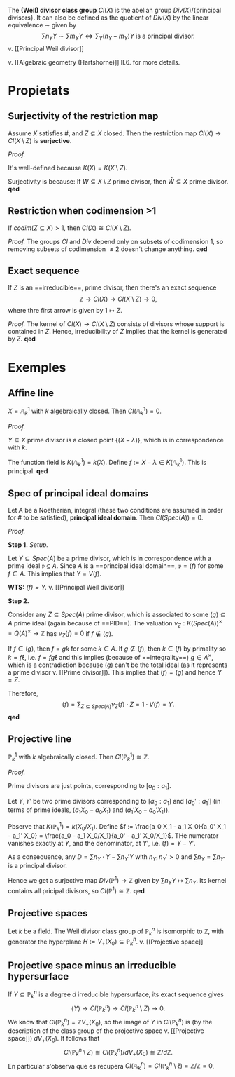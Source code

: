 The **(Weil) divisor class group** $Cl(X)$ is the abelian group $Div(X)/\{\textrm{principal\ divisors}\}$. It can also be defined as the quotient of $Div(X)$ by the linear equivalence $\sim$ given by $$\sum n_Y Y \sim \sum m_Y Y \iff \sum_Y (n_Y-m_Y)Y \mbox{ is a principal divisor.}$$
v. [[Principal Weil divisor]]

v. [[Algebraic geometry (Hartshorne)]] II.6. for more details.

# Propietats

## Surjectivity of the restriction map

Assume $X$ satisfies #, and $Z \subsetneq X$ closed. Then the restriction map $Cl(X) \to Cl(X \setminus Z)$ is **surjective**.

*Proof.*

It's well-defined because $K(X) = K(X \setminus Z)$.

Surjectivity is because: If $W \subseteq X \setminus Z$ prime divisor, then $\bar W \subseteq X$ prime divisor. **qed**

## Restriction when codimension >1

If $codim(Z \subseteq X) > 1$, then $Cl(X) \cong Cl(X \setminus Z)$.

*Proof.* The groups $Cl$ and $Div$ depend only on subsets of codimension 1, so removing subsets of codimension $\geq 2$ doesn't change anything. **qed**

## Exact sequence

If $Z$ is an ==irreducible==, prime divisor, then there's an exact sequence$$\mathbb{Z} \to Cl(X) \to Cl(X \setminus Z) \to 0,$$where thre first arrow is given by $1 \mapsto Z$.

*Proof.* The kernel of $Cl(X) \to Cl(X \setminus Z)$ consists of divisors whose support is contained in $Z$. Hence, irreducibility of $Z$ implies that the kernel is generated by $Z$. **qed**

# Exemples

## Affine line

$X = \mathbb{A}^1_k$ with $k$ algebraically closed. Then $Cl(\mathbb{A}^1_k) = 0$.

*Proof.*

$Y \subseteq X$ prime divisor is a closed point $\{(X-\lambda)\}$, which is in correspondence with $k$.

The function field is $K(\mathbb{A}^1_k) = k(X)$. Define $f := X - \lambda \in K(\mathbb{A}^1_k)$. This is principal. **qed**

## Spec of principal ideal domains

Let $A$ be a Noetherian, integral (these two conditions are assumed in order for # to be satisfied), **principal ideal domain**. Then $Cl(Spec(A)) = 0$.

*Proof.*

**Step 1.** *Setup.*

Let $Y \subseteq Spec(A)$ be a prime divisor, which is in correspondence with a prime ideal $\mathfrak{p} \subseteq A$. Since $A$ is a ==principal ideal domain==, $\mathfrak{p} = (f)$ for some $f \in A$. This implies that $Y = V(f)$.

**WTS:** *$(f) = Y$.* v. [[Principal Weil divisor]]

**Step 2.**

Consider any $Z \subseteq Spec(A)$ prime divisor, which is associated to some $(g) \subseteq A$ prime ideal (again because of ==PID==). The valuation $\nu_Z: K(Spec(A))^\times = Q(A)^\times \to \mathbb{Z}$ has $\nu_Z(f) = 0$ if $f \notin (g)$.

If $f \in (g)$, then $f = gk$ for some $k \in A$. If $g \notin (f)$, then $k \in (f)$ by primality so $k = f\ell$, i.e. $f = fg\ell$ and this implies (because of ==integrality==) $g \in A^\times$, which is a contradiction because $(g)$ can't be the total ideal (as it represents a prime divisor v. [[Prime divisor]]). This implies that $(f) = (g)$ and hence $Y = Z$.

Therefore,$$(f) = \sum_{Z \subseteq Spec(A)} \nu_Z(f) \cdot Z = 1 \cdot V(f) = Y.$$
**qed**

## Projective line

$\mathbb{P}^1_k$ with $k$ algebraically closed. Then $Cl(\mathbb{P}^1_k) \cong \mathbb{Z}$.

*Proof.*

Prime divisors are just points, corresponding to $[a_0:a_1]$.

Let $Y, Y'$ be two prime divisors corresponding to $[a_0:a_1]$ and $[a_0':a_1']$ (in terms of prime ideals, $(a_1 X_0 - a_0 X_1)$ and $(a_1' X_0 - a_0' X_1)$).

Pbserve that $K(\mathbb{P}^1_k) = k(X_0/X_1)$. Define $f := \frac{a_0 X_1 - a_1 X_0}{a_0' X_1 - a_1' X_0} = \frac{a_0 - a_1 X_0/X_1}{a_0' - a_1' X_0/X_1}$. THe numerator vanishes exactly at $Y$, and the denominator, at $Y'$, i.e. $(f) = Y-Y'$.

As a consequence, any $D = \sum n_Y \cdot Y - \sum n_Y' Y$ with $n_Y, n_Y' > 0$ and $\sum n_Y  = \sum n_{Y'}$ is a principal divisor.

Hence we get a surjective map $Div(\mathbb{P}^1) \to \mathbb{Z}$ given by $\sum n_Y Y \mapsto \sum n_Y$. Its kernel contains all pricipal divisors, so $Cl(\mathbb{P}^1) \cong \mathbb{Z}$. **qed**

## Projective spaces

Let $k$ be a field. The Weil divisor class group of $\mathbb{P}^n_k$ is isomorphic to $\mathbb{Z}$, with generator the hyperplane $H := V_+(X_0) \subseteq \mathbb{P}^n_k$. v. [[Projective space]]

## Projective space minus an irreducible hypersurface

If $Y \subseteq \mathbb{P}^n_k$ is a degree $d$ irreducible hypersurface, its exact sequence gives$$\langle Y \rangle \to Cl(\mathbb{P}^n_k) \to Cl(\mathbb{P}^n_k\setminus Z) \to 0.$$
We know that $Cl(\mathbb{P}^n_k) = \mathbb{Z} V_+(X_0)$, so the image of $Y$ in $Cl(\mathbb{P}^n_k)$ is (by the description of the class group of the projective space v. [[Projective space]]) $dV_+(X_0)$. It follows that$$Cl(\mathbb{P}^n_k\setminus Z) \cong Cl(\mathbb{P}^n_k)/dV_+(X_0) \cong \mathbb{Z}/d\mathbb{Z}.$$
En particular s'observa que es recupera $Cl(\mathbb{A}^n_k) = Cl(\mathbb{P}^n_k \setminus \ell) = \mathbb{Z}/\mathbb{Z} = 0$.
